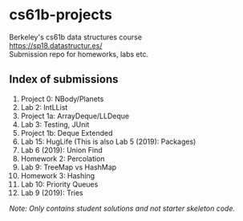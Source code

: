 # cs61b-projects
Berkeley's cs61b data structures course  
https://sp18.datastructur.es/  
Submission repo for homeworks, labs etc.  

## Index of submissions
1. Project 0: NBody/Planets
2. Lab 2: IntLList
3. Project 1a: ArrayDeque/LLDeque
4. Lab 3: Testing, JUnit
5. Project 1b: Deque Extended
6. Lab 15: HugLife (This is also Lab 5 (2019): Packages)
7. Lab 6 (2019): Union Find
8. Homework 2: Percolation
9. Lab 9: TreeMap vs HashMap
10. Homework 3: Hashing
11. Lab 10: Priority Queues
12. Lab 9 (2019): Tries

*Note: Only contains student solutions and not starter skeleton code.*
